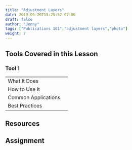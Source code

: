 ```yaml
---
title: "Adjustment Layers"
date: 2019-06-26T15:25:52-07:00
draft: false
author: "Jenny"
tags: ["Publications 101","adjustment layers","photo"]
weight: 7
---
```


## Tools Covered in this Lesson

### Tool 1

<table>
	<tr>
		<td class="horiz-th">What It Does</td>
		<td></td>
	</tr>
	<tr>
		<td class="horiz-th">How to Use It</td>
		<td></td>
	</tr>
	<tr>
		<td class="horiz-th">Common Applications</td>
		<td></td>
	</tr>
	<tr>
		<td class="horiz-th">Best Practices</td>
		<td></td>
	</tr>
</table>

## Resources

## Assignment